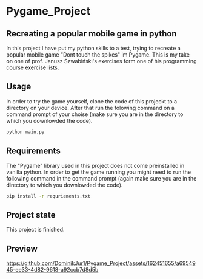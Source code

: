 # Pygame_Project
## Recreating a popular mobile game in python
In this project I have put my python skills to a test, trying to recreate a popular mobile game "Dont touch the spikes" im Pygame. This is my take on one of prof. Janusz Szwabiński's exercises form one of his programming course exercise lists.


## Usage

In order to try the game yourself, clone the code of this projeckt to a directory on your device. After that run the folowing command on a command prompt of your choise (make sure you are in the directory to which you downlowded the code).

```bash
python main.py
```
## Requirements
The "Pygame" library used in this project does not come preinstalled in vanilla python. In order to get the game running you might need to run the following command in the command prompt (again make sure you are in the directory to which you downlowded the code).

```bash
pip install -r requriements.txt
```

## Project state
This project is finished.

## Preview
https://github.com/DominikJur1/Pygame_Project/assets/162451655/a6954945-ee33-4d82-9618-a92ccb7d8d5b

